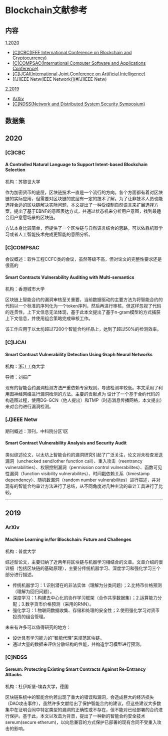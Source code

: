 # Blockchain文献参考

## 内容

[1.2020](#2020)

- [[C]ICBC(IEEE International Conference on Blockchain and Cryptocurrency)](#[C]ICBC)
- [[C]COMPSAC(International Computer Software and Applications Conference)](#[C]COMPSAC)
- [[C]IJCAI(International Joint Conference on Artificial Intelligence)](#[C]IJCAI)
- [[J]IEEE Netw(IEEE Network)](#[J]IEEE Netw)

[2.2019](#2019)

- [ArXiv](#ArXiv)
- [[C]NDSS(Network and Distributed System Security Symposium)](#[C]NDSS)

## 数据集



## <span id="2020">2020</span>

### [C]ICBC

#### A Controlled Natural Language to Support Intent-based Blockchain Selection

机构：苏黎世大学

作为加密货币的底层，区块链技术一直是一个流行的方向。各个方面都有着对区块链的实际应用，但需要对区块链的底层有一定的技术了解。为了让非技术人员也能选择合适的区块链解决实际问题，本文提出了一种受控制自然语言来扩展选择方案，提出了基于EBNF的意图表达方式，并通过状态机来分析用户意图，找到最适合用户意愿场景的区块链。

方法本身比较简单，但提供了一个区块链与自然语言结合的思路，可以依靠机器学习或者人工智能技术完成更智能的意图分析。

### [C]COMPSAC

会议概述：软件工程CCFC类的会议，虽然等级不高，但对论文的完整性要求还是很高的

#### Smart Contracts Vulnerability Auditing with Multi-semantics

机构：香港城市大学

区块链上智能合约的漏洞审核至关重要，当前数据驱动的主要方法为将智能合约的代码以一个标准的序列化为一个token序列，然后再进行审核，但这样忽视了代码的连贯性，上下文信息无法体现，基于此本文提出了基于n-gram模型的方式捕获上下文信息，并使用组合策略完成审核工作。

该工作应用于以太坊超过7200个智能合约样品上，达到了超过50%的检测效率。

### [C]IJCAI

#### Smart Contract Vulnerability Detection Using Graph Neural Networks

机构：浙江工商大学

导师：刘振广

现有的智能合约漏洞检测方法严重依赖专家规则，导致检测率较低。本文采用了利用图神经网络进行漏洞检测的方法。主要的贡献点为  设计了一个基于合约代码的构造图过程，使用DG-GCN（他人提出）和TMP（时态消息传播网络，本文提出）来对合约进行漏洞检测。

### [J]IEEE Netw

期刊概述：顶刊，中科院分区1区

#### Smart Contract Vulnerability Analysis and Security Audit

类似综述论文，以太坊上智能合约的漏洞研究引起了广泛关注，论文对未检查发送漏洞（unchecked send/other functIon call）、重入攻击（reentrancy vulnerabilities）、权限控制漏洞（permission control vulnerabilites）、函数可见性漏洞（function visibility vulnerabilites）、时间戳依赖关系（timestamp dependency）、随机数漏洞（random number vulnerabilites）进行描述，并对现有的智能合约审计方法进行了总结，从不同角度对几种主流的审计工具进行了比较。

------------------------------------------------------------------------------------------

## <span id="2019">2019</span>

### ArXiv

#### Machine Learning in/for Blockchain: Future and Challenges

机构：普度大学

综述型论文，主要归纳了近两年将区块链与机器学习相结合的文章。文章介绍的很详细（包括区块链的基础原理），主要分传统机器学习、深度学习和强化学习三个部分进行描述。

- 传统机器学习：1.识别潜在的非法实体（理解为分类问题）；2.比特币价格预测（理解为回归问题）。
- 深度学习：1.构建去中心化的协作学习框架（合作共享数据集）；2.运算能力分配；3.数字货币价格预测（采用的RNN）。
- 强化学习：1.物联网数据收集、存储和处理的安全性；2.使用强化学习对货币投资的组合管理。

未来有许多可以值得研究的地方：

- 设计具有学习能力的"智能代理"来规范区块链。
- 通过大量的数据来评估分散结构的性能，并构造学习模型进行预测。

### [C]NDSS

#### Sereum: Protecting Existing Smart Contracts Against Re-Entrancy Attacks

机构：杜伊斯堡-埃森大学，德国

区块链系统中的智能合约若出现了重大的错误和漏洞，会造成巨大的经济损失（DAO攻击事件），虽然许多文献给出了保护智能合约的建议，但这些建议大多数集中在证明合同中特定类型的漏洞的正确性或不存在，但不能对已经部署的合约进行保护。基于此，本文以攻击为背景，提出了一种新的智能合约安全技术sereum(secure etherum)，以向后兼容的方式保护已部署的现有合同不受重入攻击的影响。





